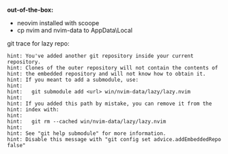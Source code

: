 **out-of-the-box:**

- neovim installed with scoope
- cp nvim and nvim-data to AppData\Local

git trace for lazy repo:

```
hint: You've added another git repository inside your current repository.
hint: Clones of the outer repository will not contain the contents of
hint: the embedded repository and will not know how to obtain it.
hint: If you meant to add a submodule, use:
hint:
hint:   git submodule add <url> win/nvim-data/lazy/lazy.nvim
hint:
hint: If you added this path by mistake, you can remove it from the
hint: index with:
hint:
hint:   git rm --cached win/nvim-data/lazy/lazy.nvim
hint:
hint: See "git help submodule" for more information.
hint: Disable this message with "git config set advice.addEmbeddedRepo false"
```
